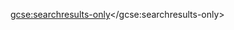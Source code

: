 <!-- Put the following javascript before the closing </head> tag. -->
  
<script>
  (function() {
    var cx = '015379524541736921826:xdityt6werw';
    var gcse = document.createElement('script'); gcse.type = 'text/javascript'; gcse.async = true;
    gcse.src = (document.location.protocol == 'https:' ? 'https:' : 'http:') +
        '//www.google.com/cse/cse.js?cx=' + cx;
    var s = document.getElementsByTagName('script')[0]; s.parentNode.insertBefore(gcse, s);
  })();
</script>
<!-- Place this tag where you want the search results to render -->
<gcse:searchresults-only></gcse:searchresults-only> 